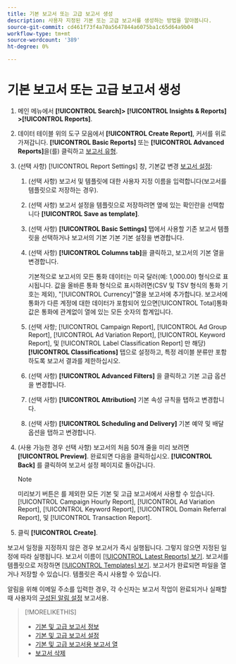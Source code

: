 ```yaml
---
title: 기본 보고서 또는 고급 보고서 생성
description: 사용자 지정된 기본 또는 고급 보고서를 생성하는 방법을 알아봅니다.
source-git-commit: cd461f73f4a70a5647844a6075ba1c65d64a9b04
workflow-type: tm+mt
source-wordcount: '389'
ht-degree: 0%

---
```


# 기본 보고서 또는 고급 보고서 생성

1. 메인 메뉴에서 **[!UICONTROL Search]> [!UICONTROL Insights & Reports] >[!UICONTROL Reports]**.

1. 데이터 테이블 위의 도구 모음에서 **[!UICONTROL Create Report]**, 커서를 위로 가져갑니다. **[!UICONTROL Basic Reports]** 또는 **[!UICONTROL Advanced Reports]**&#x200B;을(를) 클릭하고 [보고서 유형](/help/search-social-commerce/reports/management/basic-advanced/basic-advanced-report-about.md).

1. (선택 사항) [!UICONTROL Report Settings] 창, 기본값 변경 [보고서 설정](basic-advanced-report-settings.md):

   1. (선택 사항) 보고서 및 템플릿에 대한 사용자 지정 이름을 입력합니다(보고서를 템플릿으로 저장하는 경우).

   1. (선택 사항) 보고서 설정을 템플릿으로 저장하려면 옆에 있는 확인란을 선택합니다 **[!UICONTROL Save as template]**.

   1. (선택 사항) **[!UICONTROL Basic Settings]** 탭에서 사용할 기존 보고서 템플릿을 선택하거나 보고서의 기본 기본 기본 설정을 변경합니다.

   1. (선택 사항) **[!UICONTROL Columns tab]**&#x200B;을 클릭하고, 보고서의 기본 열을 변경합니다.

      기본적으로 보고서의 모든 통화 데이터는 미국 달러(예: 1,000.00) 형식으로 표시됩니다. 값을 올바른 통화 형식으로 표시하려면(CSV 및 TSV 형식의 통화 기호는 제외), &quot;[!UICONTROL Currency]&quot;열을 보고서에 추가합니다. 보고서에 통화가 다른 계정에 대한 데이터가 포함되어 있으면[!UICONTROL Total]통화 값은 통화에 관계없이 열에 있는 모든 숫자의 합계입니다.

   1. (선택 사항; [!UICONTROL Campaign Report], [!UICONTROL Ad Group Report], [!UICONTROL Ad Variation Report], [!UICONTROL Keyword Report], 및 [!UICONTROL Label Classification Report] 만 해당) **[!UICONTROL Classifications]** 탭으로 설정하고, 특정 레이블 분류만 포함하도록 보고서 결과를 제한하십시오.

   1. (선택 사항) **[!UICONTROL Advanced Filters]** 을 클릭하고 기본 고급 옵션을 변경합니다.

   1. (선택 사항) **[!UICONTROL Attribution]** 기본 속성 규칙을 탭하고 변경합니다.

   1. (선택 사항) **[!UICONTROL Scheduling and Delivery]** 기본 예약 및 배달 옵션을 탭하고 변경합니다.

1. (사용 가능한 경우 선택 사항) 보고서의 처음 50개 줄을 미리 보려면 **[!UICONTROL Preview]**. 완료되면 다음을 클릭하십시오. **[!UICONTROL Back]** 를 클릭하여 보고서 설정 페이지로 돌아갑니다.

   >[!NOTE]
   >
   >미리보기 버튼은 를 제외한 모든 기본 및 고급 보고서에서 사용할 수 있습니다. [!UICONTROL Campaign Hourly Report], [!UICONTROL Ad Variation Report], [!UICONTROL Keyword Report], [!UICONTROL Domain Referral Report], 및 [!UICONTROL Transaction Report].

1. 클릭 **[!UICONTROL Create]**.

보고서 일정을 지정하지 않은 경우 보고서가 즉시 실행됩니다. 그렇지 않으면 지정된 일정에 따라 실행됩니다. 보고서 이름이 [[!UICONTROL Latest Reports] 보기](/help/search-social-commerce/reports/report-about.md). 보고서를 템플릿으로 저장하면 [[!UICONTROL Templates] 보기](/help/search-social-commerce/reports/report-about.md). 보고서가 완료되면 파일을 열거나 저장할 수 있습니다. 템플릿은 즉시 사용할 수 있습니다.

알림을 위해 이메일 주소를 입력한 경우, 각 수신자는 보고서 작업이 완료되거나 실패할 때 사용자의 [구성된 알림 설정](/help/search-social-commerce/notifications/notification-edit.md) 보고서용.

>[!MORELIKETHIS]
>
>* [기본 및 고급 보고서 정보](/help/search-social-commerce/reports/management/basic-advanced/basic-advanced-report-about.md)
>* [기본 및 고급 보고서 설정](/help/search-social-commerce/reports/management/basic-advanced/basic-advanced-report-settings.md)
>* [기본 및 고급 보고서용 보고서 열](/help/search-social-commerce/reports/management/basic-advanced/basic-advanced-report-columns.md)
>* [보고서 삭제](/help/search-social-commerce/reports/management/report-delete.md)

